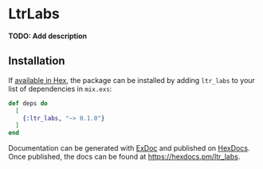 # LtrLabs

**TODO: Add description**

## Installation

If [available in Hex](https://hex.pm/docs/publish), the package can be installed
by adding `ltr_labs` to your list of dependencies in `mix.exs`:

```elixir
def deps do
  [
    {:ltr_labs, "~> 0.1.0"}
  ]
end
```

Documentation can be generated with [ExDoc](https://github.com/elixir-lang/ex_doc)
and published on [HexDocs](https://hexdocs.pm). Once published, the docs can
be found at <https://hexdocs.pm/ltr_labs>.

